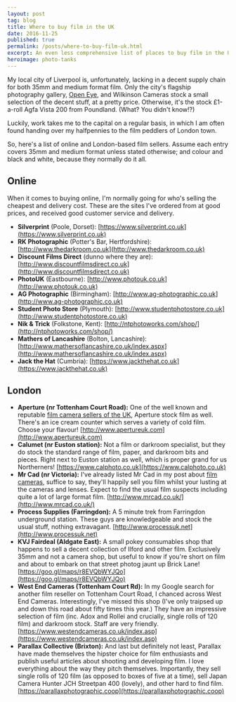 ```yaml
---
layout: post
tag: blog
title: Where to buy film in the UK
date: 2016-11-25
published: true
permalink: /posts/where-to-buy-film-uk.html
excerpt: An even less comprehensive list of places to buy film in the UK.
heroimage: photo-tanks
---
```


My local city of Liverpool is, unfortunately, lacking in a decent supply chain for both 35mm and medium format film. Only the city's flagship photography gallery, [Open Eye](https://openeye.org.uk), and Wilkinson Cameras stock a small selection of the decent stuff, at a pretty price. Otherwise, it's the stock £1-a-roll Agfa Vista 200 from Poundland. (What? You didn't know!?)

Luckily, work takes me to the capital on a regular basis, in which I am often found handing over my halfpennies to the film peddlers of London town.

So, here's a list of online and London-based film sellers. Assume each entry covers 35mm and medium format unless stated otherwise; and colour and black and white, because they normally do it all.

## Online

When it comes to buying online, I'm normally going for who's selling the cheapest and delivery cost. These are the sites I've ordered from at good prices, and received good customer service and delivery.

* **Silverprint** (Poole, Dorset): [https://www.silverprint.co.uk](https://www.silverprint.co.uk)
* **RK Photographic** (Potter's Bar, Hertfordshire): [http://www.thedarkroom.co.uk](http://www.thedarkroom.co.uk)
* **Discount Films Direct** (dunno where they are): [http://www.discountfilmsdirect.co.uk](http://www.discountfilmsdirect.co.uk)
* **PhotoUK** (Eastbourne): [http://www.photouk.co.uk](http://www.photouk.co.uk)
* **AG Photographic** (Birmingham): [http://www.ag-photographic.co.uk](http://www.ag-photographic.co.uk)
* **Student Photo Store** (Plymouth): [http://www.studentphotostore.co.uk](http://www.studentphotostore.co.uk)
* **Nik & Trick** (Folkstone, Kent): [http://ntphotoworks.com/shop/](http://ntphotoworks.com/shop/)
* **Mathers of Lancashire** (Bolton, Lancashire): [http://www.mathersoflancashire.co.uk/index.aspx](http://www.mathersoflancashire.co.uk/index.aspx)
* **Jack the Hat** (Cumbria): [https://www.jackthehat.co.uk](https://www.jackthehat.co.uk)

## London

* **Aperture (nr Tottenham Court Road):** One of the well known and reputable [film camera sellers of the UK](/posts/where-to-buy-film-cameras-in-the-UK.html), Aperture stock film as well. There's an ice cream counter which serves a variety of cold film. Choose your flavour! [http://www.apertureuk.com](http://www.apertureuk.com)
* **Calumet (nr Euston station):** Not a film or darkroom specialist, but they do stock the standard range of film, paper, and darkroom bits and pieces. Right next to Euston station as well, which is proper grand for us Northerners! [https://www.calphoto.co.uk](https://www.calphoto.co.uk)
* **Mr Cad (nr Victoria):** I've already listed Mr Cad in my post about [film cameras](/posts/where-to-buy-film-cameras-in-the-UK.html), suffice to say, they'll happily sell you film whilst your lusting at the cameras and lenses. Expect to find the usual film suspects including quite a lot of large format film. [http://www.mrcad.co.uk/](http://www.mrcad.co.uk/)
* **Process Supplies (Farringdon):** A 5 minute trek from Farringdon underground station. These guys are knowledgeable and stock the usual stuff, nothing extravagant. [http://www.processuk.net](http://www.processuk.net)
* **KVJ Fairdeal (Aldgate East):** A small pokey consumables shop that happens to sell a decent collection of Ilford and other film. Exclusively 35mm and not a camera shop, but useful to know if you're short on film and about to embark on that street photog jaunt up Brick Lane! [https://goo.gl/maps/r8EVQbWYJQo](https://goo.gl/maps/r8EVQbWYJQo)
* **West End Cameras (Tottenham Court Rd):** In my Google search for another film reseller on Tottenham Court Road, I chanced across West End Cameras. Interestingly, I've missed this shop (I've only traipsed up and down this road about fifty times this year.) They have an impressive selection of film (inc. Adox and Rollei and crucially, single rolls of 120 film) and darkroom stock. Staff are very friendly. [https://www.westendcameras.co.uk/index.asp](https://www.westendcameras.co.uk/index.asp)
* **Parallax Collective (Brixton):** And last but definitely not least, Parallax have made themselves the hipster choice for film enthusiasts and publish useful articles about shooting and developing film. I love everything about the way they pitch themselves. Importantly, they sell single rolls of 120 film (as opposed to boxes of five at a time), sell Japan Camera Hunter JCH Streetpan 400 (lovely), and other hard to find film. [https://parallaxphotographic.coop](https://parallaxphotographic.coop)

